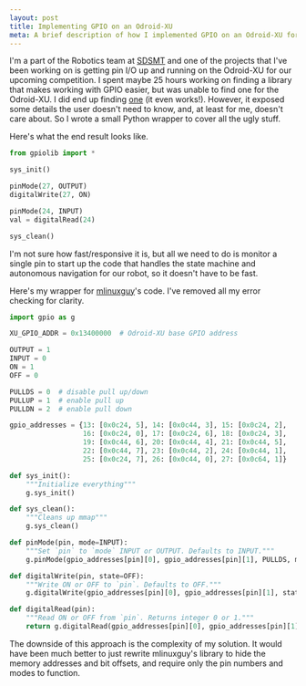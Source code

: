 ```yaml
---
layout: post
title: Implementing GPIO on an Odroid-XU
meta: A brief description of how I implemented GPIO on an Odroid-XU for a robotics competition
---
```


I'm a part of the Robotics team at [SDSMT](http://www.sdsmt.edu) and one of the projects that I've been working on is getting pin I/O up and running on the Odroid-XU for our upcoming competition. I spent maybe 25 hours working on finding a library that makes working with GPIO easier, but was unable to find one for the Odroid-XU. I did end up finding [one](https://github.com/mlinuxguy/odpygpio) (it even works!). However, it exposed some details the user doesn't need to know, and, at least for me, doesn't care about. So I wrote a small Python wrapper to cover all the ugly stuff.

Here's what the end result looks like.

```python
from gpiolib import *

sys_init()

pinMode(27, OUTPUT)
digitalWrite(27, ON)

pinMode(24, INPUT)
val = digitalRead(24)

sys_clean()
```

I'm not sure how fast/responsive it is, but all we need to do is monitor a single pin to start up the code that handles the state machine and autonomous navigation for our robot, so it doesn't have to be fast.

Here's my wrapper for [mlinuxguy](https://github.com/mlinuxguy)'s code. I've removed all my error checking for clarity.

```python
import gpio as g

XU_GPIO_ADDR = 0x13400000  # Odroid-XU base GPIO address

OUTPUT = 1
INPUT = 0
ON = 1
OFF = 0

PULLDS = 0  # disable pull up/down
PULLUP = 1  # enable pull up
PULLDN = 2  # enable pull down

gpio_addresses = {13: [0x0c24, 5], 14: [0x0c44, 3], 15: [0x0c24, 2],
                  16: [0x0c24, 0], 17: [0x0c24, 6], 18: [0x0c24, 3],
                  19: [0x0c44, 6], 20: [0x0c44, 4], 21: [0x0c44, 5],
                  22: [0x0c44, 7], 23: [0x0c44, 2], 24: [0x0c44, 1],
                  25: [0x0c24, 7], 26: [0x0c44, 0], 27: [0x0c64, 1]}

def sys_init():
    """Initialize everything"""
    g.sys_init()

def sys_clean():
    """Cleans up mmap"""
    g.sys_clean()

def pinMode(pin, mode=INPUT):
    """Set `pin` to `mode` INPUT or OUTPUT. Defaults to INPUT."""
    g.pinMode(gpio_addresses[pin][0], gpio_addresses[pin][1], PULLDS, mode)

def digitalWrite(pin, state=OFF):
    """Write ON or OFF to `pin`. Defaults to OFF."""
    g.digitalWrite(gpio_addresses[pin][0], gpio_addresses[pin][1], state)

def digitalRead(pin):
    """Read ON or OFF from `pin`. Returns integer 0 or 1."""
    return g.digitalRead(gpio_addresses[pin][0], gpio_addresses[pin][1])
```

The downside of this approach is the complexity of my solution. It would have been much better to just rewrite mlinuxguy's library to hide the memory addresses and bit offsets, and require only the pin numbers and modes to function.
